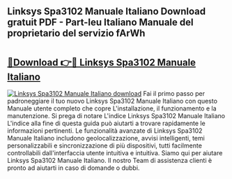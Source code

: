 ## Linksys Spa3102 Manuale Italiano Download gratuit PDF - Part-Ieu Italiano Manuale del proprietario del servizio fArWh

# <h2><a href="http://dfeazbc.blite.top/?on=Linksys+Spa3102+Manuale+Italiano">🔗Download 👉🔴 Linksys Spa3102 Manuale Italiano</a></h2>

[![Linksys Spa3102 Manuale Italiano download](https://i.imgur.com/lujVjoI.png)](http://dfeazbc.blite.top/?on=Linksys+Spa3102+Manuale+Italiano)
Fai il primo passo per padroneggiare il tuo nuovo Linksys Spa3102 Manuale Italiano con questo Manuale utente completo che copre L'installazione, il funzionamento e la manutenzione. Si prega di notare L'indice Linksys Spa3102 Manuale Italiano L'indice alla fine di questa guida può aiutarti a trovare rapidamente le informazioni pertinenti. Le funzionalità avanzate di Linksys Spa3102 Manuale Italiano includono geolocalizzazione, avvisi intelligenti, temi personalizzabili e sincronizzazione di più dispositivi, tutti facilmente controllabili dall'interfaccia utente intuitiva e intuitiva. Siamo qui per aiutare Linksys Spa3102 Manuale Italiano. Il nostro Team di assistenza clienti è pronto ad aiutarti in caso di domande o dubbi.
